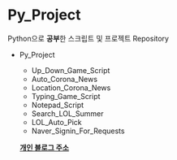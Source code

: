 # Py_Project
Python으로 **공부**한 스크립트 및 프로젝트 Repository

* Py_Project
  * Up_Down_Game_Script
  * Auto_Corona_News
  * Location_Corona_News
  * Typing_Game_Script
  * Notepad_Script
  * Search_LOL_Summer
  * LOL_Auto_Pick
  * Naver_Signin_For_Requests
  
  
  [**개인 블로그 주소**](https://it-neicebee.tistory.com/)
